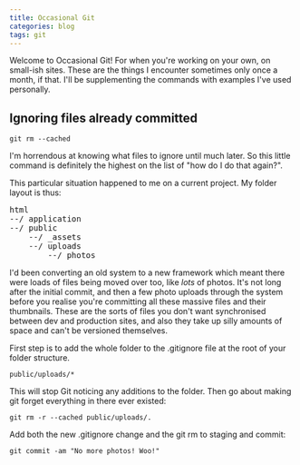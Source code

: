 ```yaml
---
title: Occasional Git
categories: blog
tags: git
---
```


Welcome to Occasional Git! For when you're working on your own, on small-ish sites. These are the things I encounter sometimes only once a month, if that. I'll be supplementing the commands with examples I've used personally.

## Ignoring files already committed

    git rm --cached

I'm horrendous at knowing what files to ignore until much later. So this little command is definitely the highest on the list of "how do I do that again?".

This particular situation happened to me on a current project. My folder layout is thus:

<pre>
html
--/ application
--/ public
    --/ _assets
    --/ uploads
        --/ photos
</pre>

I'd been converting an old system to a new framework which meant there were loads of files being moved over too, like *lots* of photos. It's not long after the initial commit, and then a few photo uploads through the system before you realise you're committing all these massive files and their thumbnails. These are the sorts of files you don't want synchronised between dev and production sites, and also they take up silly amounts of space and can't be versioned themselves.

First step is to add the whole folder to the .gitignore file at the root of your folder structure.

    public/uploads/*

This will stop Git noticing any additions to the folder. Then go about making git forget everything in there ever existed:

    git rm -r --cached public/uploads/.

Add both the new .gitignore change and the git rm to staging and commit:

    git commit -am "No more photos! Woo!"
